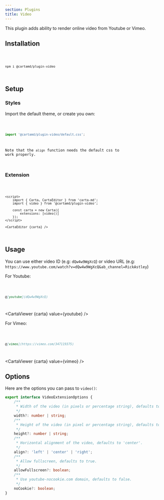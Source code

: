 ```yaml
---
section: Plugins
title: Video
---
```


<script>
	import Code from '$lib/components/code/Code.svelte';
	import { Carta, CartaViewer } from 'carta-md';
	import { video } from '@cartamd/plugin-video';
	import '@cartamd/plugin-video/default.css';

	const carta = new Carta({
		extensions: [
			video()
		]
	});

	const youtube = `@[youtube](dQw4w9WgXcQ)`;
	const vimeo = `@[vimeo](https://vimeo.com/347119375)`;
</script>

This plugin adds ability to render online video from Youtube or Vimeo.

## Installation

<Code>

```
npm i @cartamd/plugin-video
```

</Code>

## Setup

### Styles

Import the default theme, or create you own:

<Code>

```ts
import '@cartamd/plugin-video/default.css';
```

Note that the `align` function needs the default css to work properly.

</Code>

### Extension

<Code>

```svelte
<script>
	import { Carta, CartaEditor } from 'carta-md';
	import { video } from '@cartamd/plugin-video';

	const carta = new Carta({
		extensions: [video()]
	});
</script>

<CartaEditor {carta} />
```

</Code>

## Usage

You can use either video ID (e.g: `dQw4w9WgXcQ`) or video URL (e.g: `https://www.youtube.com/watch?v=dQw4w9WgXcQ&ab_channel=RickAstley`)

For Youtube:

<Code>

```markdown
@[youtube](dQw4w9WgXcQ)
```

</Code>

<CartaViewer {carta} value={youtube} />

For Vimeo:

<Code>

```markdown
@[vimeo](https://vimeo.com/347119375)
```

</Code>

<CartaViewer {carta} value={vimeo} />

## Options

Here are the options you can pass to `video()`:

```ts
export interface VideoExtensionOptions {
	/**
	 * Width of the video (in pixels or percentage string), defaults to 640.
	 */
	width?: number | string;
	/**
	 * Height of the video (in pixel or percentage string), defaults to 360.
	 */
	height?: number | string;
	/**
	 * Horizontal alignment of the video, defaults to 'center'.
	 */
	align?: 'left' | 'center' | 'right';
	/**
	 * Allow fullscreen, defaults to true.
	 */
	allowFullscreen?: boolean;
	/**
	 * Use youtube-nocookie.com domain, defaults to false.
	 */
	noCookie?: boolean;
}
```
